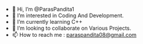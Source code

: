 - 👋 Hi, I’m @ParasPandita1
- 👀 I’m interested in Coding And Development.
- 🌱 I’m currently learning C++
- 💞️ I’m looking to collaborate on Various Projects.
- 📫 How to reach me : paraspandita08@gmail.com

